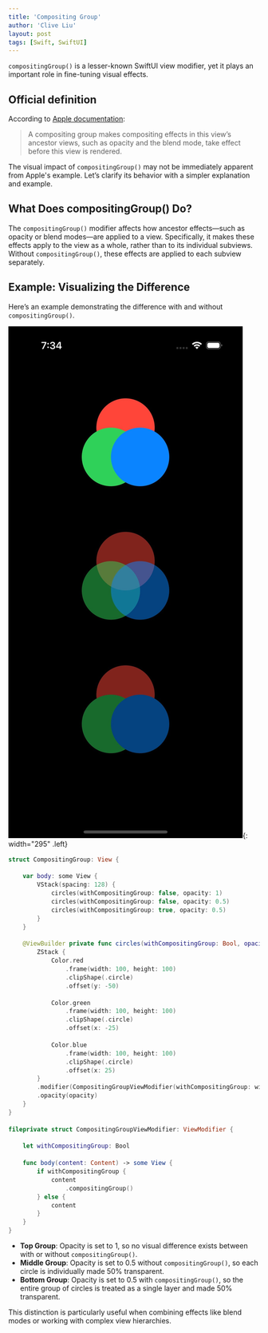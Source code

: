 ```yaml
---
title: 'Compositing Group'
author: 'Clive Liu'
layout: post
tags: [Swift, SwiftUI]
---
```


`compositingGroup()` is a lesser-known SwiftUI view modifier, yet it plays an important role in fine-tuning visual effects.

## Official definition

According to [Apple documentation](https://developer.apple.com/documentation/swiftui/view/compositinggroup()):

> A compositing group makes compositing effects in this view’s ancestor views, such as opacity and the blend mode, take effect before this view is rendered.

The visual impact of `compositingGroup()` may not be immediately apparent from Apple's example. Let’s clarify its behavior with a simpler explanation and example.

## What Does compositingGroup() Do?

The `compositingGroup()` modifier affects how ancestor effects—such as opacity or blend modes—are applied to a view. Specifically, it makes these effects apply to the view as a whole, rather than to its individual subviews. Without `compositingGroup()`, these effects are applied to each subview separately.

## Example: Visualizing the Difference

Here’s an example demonstrating the difference with and without `compositingGroup()`.

![](../assets/2025/02/compositing-group/demo.jpg){: width="295" .left}

```swift
struct CompositingGroup: View {

    var body: some View {
        VStack(spacing: 128) {
            circles(withCompositingGroup: false, opacity: 1)
            circles(withCompositingGroup: false, opacity: 0.5)
            circles(withCompositingGroup: true, opacity: 0.5)
        }
    }

    @ViewBuilder private func circles(withCompositingGroup: Bool, opacity: Double) -> some View {
        ZStack {
            Color.red
                .frame(width: 100, height: 100)
                .clipShape(.circle)
                .offset(y: -50)

            Color.green
                .frame(width: 100, height: 100)
                .clipShape(.circle)
                .offset(x: -25)

            Color.blue
                .frame(width: 100, height: 100)
                .clipShape(.circle)
                .offset(x: 25)
        }
        .modifier(CompositingGroupViewModifier(withCompositingGroup: withCompositingGroup))
        .opacity(opacity)
    }
}

fileprivate struct CompositingGroupViewModifier: ViewModifier {

    let withCompositingGroup: Bool

    func body(content: Content) -> some View {
        if withCompositingGroup {
            content
                .compositingGroup()
        } else {
            content
        }
    }
}
```

- **Top Group**: Opacity is set to 1, so no visual difference exists between with or without `compositingGroup()`.
- **Middle Group**: Opacity is set to 0.5 without `compositingGroup()`, so each circle is individually made 50% transparent.
- **Bottom Group**: Opacity is set to 0.5 with `compositingGroup()`, so the entire group of circles is treated as a single layer and made 50% transparent.

This distinction is particularly useful when combining effects like blend modes or working with complex view hierarchies.

